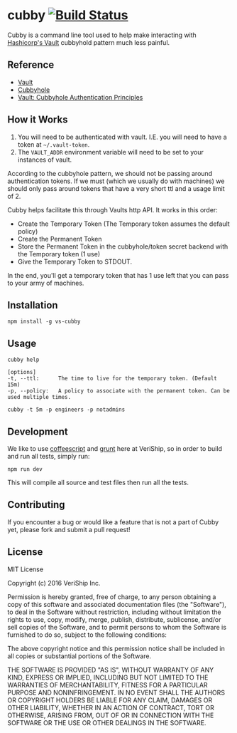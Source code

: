 cubby [![Build Status](https://travis-ci.org/VeriShip/cubby.svg?branch=master)](https://travis-ci.org/VeriShip/cubby)
=====

Cubby is a command line tool used to help make interacting with [Hashicorp's Vault](https://github.com/hashicorp/vault) cubbyhold pattern much less painful.

Reference
---------

- [Vault](https://www.vaultproject.io/)
- [Cubbyhole](https://www.vaultproject.io/docs/secrets/cubbyhole/index.html)
- [Vault: Cubbyhole Authentication Principles](https://www.hashicorp.com/blog/vault-cubbyhole-principles.html)

How it Works
------------

1. You will need to be authenticated with vault.  I.E. you will need to have a token at `~/.vault-token`.
2. The `VAULT_ADDR` environment variable will need to be set to your instances of vault.

According to the cubbyhole pattern, we should not be passing around authentication tokens.  If we must (which we usually do with machines) we should only pass around tokens that have a very short ttl and a usage limit of 2.

Cubby helps facilitate this through Vaults http API.  It works in this order:

- Create the Temporary Token (The Temporary token assumes the default policy)
- Create the Permanent Token
- Store the Permanent Token in the cubbyhole/token secret backend with the Temporary token (1 use)
- Give the Temporary Token to STDOUT.

In the end, you'll get a temporary token that has 1 use left that you can pass to your army of machines.

Installation
------------

	npm install -g vs-cubby

Usage
-----
	cubby help

	[options]
	-t, --ttl:		The time to live for the temporary token. (Default 15m)
	-p, --policy:	A policy to associate with the permanent token. Can be used multiple times.

	cubby -t 5m -p engineers -p notadmins

Development
-----------

We like to use [coffeescript](http://coffeescript.org) and [grunt](http://gruntjs.com) here at VeriShip, so in order to build and run all tests, simply run:

	npm run dev

This will compile all source and test files then run all the tests.

Contributing
------------

If you encounter a bug or would like a feature that is not a part of Cubby yet, please fork and submit a pull request!

License
-------

MIT License

Copyright (c) 2016 VeriShip Inc.

Permission is hereby granted, free of charge, to any person obtaining a copy
of this software and associated documentation files (the "Software"), to deal
in the Software without restriction, including without limitation the rights
to use, copy, modify, merge, publish, distribute, sublicense, and/or sell
copies of the Software, and to permit persons to whom the Software is
furnished to do so, subject to the following conditions:

The above copyright notice and this permission notice shall be included in all
copies or substantial portions of the Software.

THE SOFTWARE IS PROVIDED "AS IS", WITHOUT WARRANTY OF ANY KIND, EXPRESS OR
IMPLIED, INCLUDING BUT NOT LIMITED TO THE WARRANTIES OF MERCHANTABILITY,
FITNESS FOR A PARTICULAR PURPOSE AND NONINFRINGEMENT. IN NO EVENT SHALL THE
AUTHORS OR COPYRIGHT HOLDERS BE LIABLE FOR ANY CLAIM, DAMAGES OR OTHER
LIABILITY, WHETHER IN AN ACTION OF CONTRACT, TORT OR OTHERWISE, ARISING FROM,
OUT OF OR IN CONNECTION WITH THE SOFTWARE OR THE USE OR OTHER DEALINGS IN THE
SOFTWARE.
